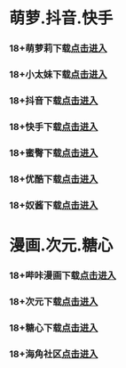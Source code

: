# 萌萝.抖音.快手
### 18+萌萝莉下载<a rel="nofollow noopener" href="https://b1smcl3e.top/?channel_code=MIM07BG/" target="_blank">点击进入</a>
### 18+小太妹下载<a rel="nofollow noopener" href="https://18vn8thl.top/?channel_code=MIM03BG /" target="_blank">点击进入</a>
### 18+抖音下载<a rel="nofollow noopener" href="https://6osah21i.top/?channel_code=MIM05BG1/" target="_blank">点击进入</a>
### 18+快手下载<a rel="nofollow noopener" href="https://xy0thtzf.top/?channel_code=MIM04BG1/" target="_blank">点击进入</a>
### 18+蜜臀下载<a rel="nofollow noopener" href="https://g71s8qwn.top/?channel_code=MIM18BGG/" target="_blank">点击进入</a>
### 18+优酷下载<a rel="nofollow noopener" href="https://qws7aan1.top/?channel_code=MIM13BG/" target="_blank">点击进入</a>
### 18+奴酱下载<a rel="nofollow noopener" href="https://0etvwr9m.top/?channel_code=MIM17BG2/" target="_blank">点击进入</a>
# 漫画.次元.糖心
### 18+哔咔漫画下载<a rel="nofollow noopener" href="https://bk3rd8wb.com?ch=oebg21bk/" target="_blank">点击进入</a>
### 18+次元下载<a rel="nofollow noopener" href="https://91s5ulw1.com/?ch=oebg21cy/" target="_blank">点击进入</a>
### 18+糖心下载<a rel="nofollow noopener" href="https://tx2rgc68.com/?_c=oebg31tx/" target="_blank">点击进入</a>
### 18+海角社区<a rel="nofollow noopener" href="https://d.hj71bw.com/?channel=ykhjqq1/" target="_blank">点击进入</a>

